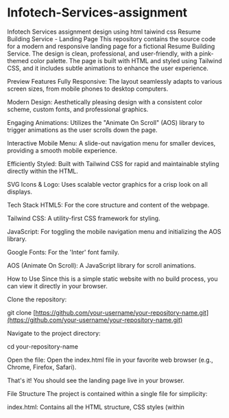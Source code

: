 # Infotech-Services-assignment
Infotech Services assignment design using html taiwind css 
Resume Building Service - Landing Page
This repository contains the source code for a modern and responsive landing page for a fictional Resume Building Service. The design is clean, professional, and user-friendly, with a pink-themed color palette. The page is built with HTML and styled using Tailwind CSS, and it includes subtle animations to enhance the user experience.

Preview
Features
Fully Responsive: The layout seamlessly adapts to various screen sizes, from mobile phones to desktop computers.

Modern Design: Aesthetically pleasing design with a consistent color scheme, custom fonts, and professional graphics.

Engaging Animations: Utilizes the "Animate On Scroll" (AOS) library to trigger animations as the user scrolls down the page.

Interactive Mobile Menu: A slide-out navigation menu for smaller devices, providing a smooth mobile experience.

Efficiently Styled: Built with Tailwind CSS for rapid and maintainable styling directly within the HTML.

SVG Icons & Logo: Uses scalable vector graphics for a crisp look on all displays.

Tech Stack
HTML5: For the core structure and content of the webpage.

Tailwind CSS: A utility-first CSS framework for styling.

JavaScript: For toggling the mobile navigation menu and initializing the AOS library.

Google Fonts: For the 'Inter' font family.

AOS (Animate On Scroll): A JavaScript library for scroll animations.

How to Use
Since this is a simple static website with no build process, you can view it directly in your browser.

Clone the repository:

git clone [https://github.com/your-username/your-repository-name.git](https://github.com/your-username/your-repository-name.git)

Navigate to the project directory:

cd your-repository-name

Open the file:
Open the index.html file in your favorite web browser (e.g., Chrome, Firefox, Safari).

That's it! You should see the landing page live in your browser.

File Structure
The project is contained within a single file for simplicity:

index.html: Contains all the HTML structure, CSS styles (within <style> tags and via Tailwind CDN), and JavaScript logic (within <script> tags).

This single-file structure makes it easy to share and deploy.
